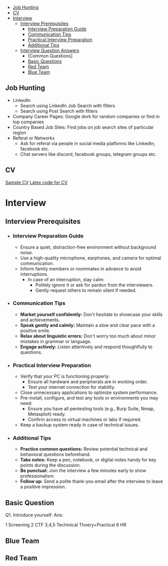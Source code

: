- [Job Hunting](#job-hunting)
- [CV](#cv)
- [Interview](#interview)
  - [Interview Prerequisites](#interview-prerequisites)
    - [Interview Preparation Guide](#interview-preparation-guide)
    - [Communication Tips](#communication-tips)
    - [Practical Interview Preparation](#practical-interview-preparation)
    - [Additional Tips](#additional-tips)
  - [Interview Question Answers]()
    - [Common Questions]
    - [Basic Questions](#basic-questions)
    - [Red Team](#red-team) 
    - [Blue Team](#blue-team)

## Job Hunting
- LinkedIn
  - Search using LinkedIn Job Search with filters
  - Search using Post Search with filters
- Company Career Pages: Google dork for random companies or find in top companies
- Country Based Job Sites: Find jobs on job search sites of particular region
- Referal or Networks
  - Ask for referal via people in social media platforms like LinkedIn, facebook etc.
  - Chat servers like discord, facebook groups, telegram groups etc.

## CV
[Sample CV](https://zishanadthandar.github.io/CV.pdf) 
[Latex code for CV](./CVLatext.tex)

# Interview
## Interview Prerequisites
- ### **Interview Preparation Guide**
  - Ensure a quiet, distraction-free environment without background noise.
  - Use a high-quality microphone, earphones, and camera for optimal communication.
  - Inform family members or roommates in advance to avoid interruptions. 
    - In case of an interruption, stay calm:
      - Politely ignore it or ask for pardon from the interviewers.
      - Gently request others to remain silent if needed.
- ### **Communication Tips**
  - **Market yourself confidently:** Don't hesitate to showcase your skills and achievements.
  - **Speak gently and calmly:** Maintain a slow and clear pace with a positive smile.
  - **Relax about linguistic errors:** Don't worry too much about minor mistakes in grammar or language.
  - **Engage actively:** Listen attentively and respond thoughtfully to questions.
- ### **Practical Interview Preparation**
  - Verify that your PC is functioning properly:
    - Ensure all hardware and peripherals are in working order.
    - Test your internet connection for stability.
  - Close unnecessary applications to optimize system performance.
  - Pre-install, configure, and test any tools or environments you may need:
    - Ensure you have all pentesting tools (e.g., Burp Suite, Nmap, Metasploit) ready.
    - Confirm access to virtual machines or labs if required.
  - Keep a backup system ready in case of technical issues.
- ### **Additional Tips**
  - **Practice common questions:** Review potential technical and behavioral questions beforehand.
  - **Take notes:** Keep a pen, notebook, or digital notes handy for key points during the discussion.
  - **Be punctual:** Join the interview a few minutes early to show professionalism.
  - **Follow up:** Send a polite thank-you email after the interview to leave a positive impression.


## Basic Question
Q1. Introduce yourself:
Ans:

1 Screening
2 CTF
3,4,5 Techinical Thoery+Practical
6 HR


## Blue Team


## Red Team


